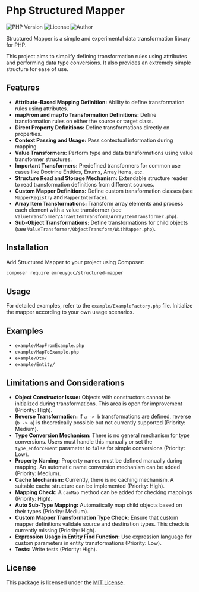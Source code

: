 # Php Structured Mapper

![PHP Version](https://img.shields.io/badge/php-%3E%3D8.2-blue)
![License](https://img.shields.io/badge/license-MIT-green)
![Author](https://img.shields.io/badge/author-emreuyguc-orange)

Structured Mapper is a simple and experimental data transformation library for PHP.

This project aims to simplify defining transformation rules using attributes and performing data type conversions. It also provides an extremely simple structure for ease of use.

## Features

- **Attribute-Based Mapping Definition:** Ability to define transformation rules using attributes.
- **mapFrom and mapTo Transformation Definitions:** Define transformation rules on either the source or target class.
- **Direct Property Definitions:** Define transformations directly on properties.
- **Context Passing and Usage:** Pass contextual information during mapping.
- **Value Transformers:** Perform type and data transformations using value transformer structures.
- **Important Transformers:** Predefined transformers for common use cases like Doctrine Entities, Enums, Array items, etc.
- **Structure Read and Storage Mechanism:** Extendable structure reader to read transformation definitions from different sources.
- **Custom Mapper Definitions:** Define custom transformation classes (see `MapperRegistry` and `MapperInterface`).
- **Array Item Transformations:** Transform array elements and process each element with a value transformer (see `ValueTransformer/ArrayItemTransform/ArrayItemTransformer.php`).
- **Sub-Object Transformations:** Define transformations for child objects (see `ValueTransformer/ObjectTransform/WithMapper.php`).

## Installation

Add Structured Mapper to your project using Composer:

```bash
composer require emreuyguc/structured-mapper
```

## Usage

For detailed examples, refer to the `example/ExampleFactory.php` file. Initialize the mapper according to your own usage scenarios.

## Examples

- `example/MapFromExample.php`
- `example/MapToExample.php`
- `example/Dto/`
- `example/Entity/`

## Limitations and Considerations

- **Object Constructor Issue:** Objects with constructors cannot be initialized during transformations. This area is open for improvement (Priority: High).
- **Reverse Transformation:** If `a -> b` transformations are defined, reverse (`b -> a`) is theoretically possible but not currently supported (Priority: Medium).
- **Type Conversion Mechanism:** There is no general mechanism for type conversions. Users must handle this manually or set the `type_enforcement` parameter to `false` for simple conversions (Priority: Low).
- **Property Naming:** Property names must be defined manually during mapping. An automatic name conversion mechanism can be added (Priority: Medium).
- **Cache Mechanism:** Currently, there is no caching mechanism. A suitable cache structure can be implemented (Priority: High).
- **Mapping Check:** A `canMap` method can be added for checking mappings (Priority: High).
- **Auto Sub-Type Mapping:** Automatically map child objects based on their types (Priority: Medium).
- **Custom Mapper Transformation Type Check:** Ensure that custom mapper definitions validate source and destination types. This check is currently missing (Priority: High).
- **Expression Usage in Entity Find Function:** Use expression language for custom parameters in entity transformations (Priority: Low).
- **Tests:** Write tests (Priority: High).

## License

This package is licensed under the [MIT License](LICENSE.md).
